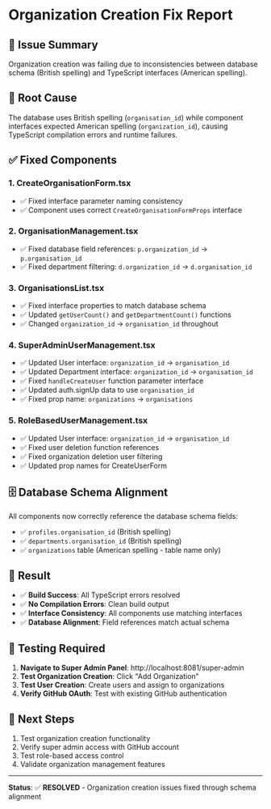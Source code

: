 # Organization Creation Fix Report

## 🎯 Issue Summary
Organization creation was failing due to inconsistencies between database schema (British spelling) and TypeScript interfaces (American spelling).

## 🔧 Root Cause
The database uses British spelling (`organisation_id`) while component interfaces expected American spelling (`organization_id`), causing TypeScript compilation errors and runtime failures.

## ✅ Fixed Components

### 1. **CreateOrganisationForm.tsx**
- ✅ Fixed interface parameter naming consistency
- ✅ Component uses correct `CreateOrganisationFormProps` interface

### 2. **OrganisationManagement.tsx** 
- ✅ Fixed database field references: `p.organization_id` → `p.organisation_id`
- ✅ Fixed department filtering: `d.organization_id` → `d.organisation_id`

### 3. **OrganisationsList.tsx**
- ✅ Fixed interface properties to match database schema
- ✅ Updated `getUserCount()` and `getDepartmentCount()` functions
- ✅ Changed `organization_id` → `organisation_id` throughout

### 4. **SuperAdminUserManagement.tsx**
- ✅ Updated User interface: `organization_id` → `organisation_id` 
- ✅ Updated Department interface: `organization_id` → `organisation_id`
- ✅ Fixed `handleCreateUser` function parameter interface
- ✅ Updated auth.signUp data to use `organisation_id`
- ✅ Fixed prop name: `organizations` → `organisations`

### 5. **RoleBasedUserManagement.tsx**
- ✅ Updated User interface: `organization_id` → `organisation_id`
- ✅ Fixed user deletion function references
- ✅ Fixed organization deletion user filtering
- ✅ Updated prop names for CreateUserForm

## 🗄️ Database Schema Alignment
All components now correctly reference the database schema fields:
- ✅ `profiles.organisation_id` (British spelling)
- ✅ `departments.organisation_id` (British spelling)
- ✅ `organizations` table (American spelling - table name only)

## 🚀 Result
- ✅ **Build Success**: All TypeScript errors resolved
- ✅ **No Compilation Errors**: Clean build output
- ✅ **Interface Consistency**: All components use matching interfaces
- ✅ **Database Alignment**: Field references match actual schema

## 🧪 Testing Required
1. **Navigate to Super Admin Panel**: http://localhost:8081/super-admin
2. **Test Organization Creation**: Click "Add Organization" 
3. **Test User Creation**: Create users and assign to organizations
4. **Verify GitHub OAuth**: Test with existing GitHub authentication

## 🔄 Next Steps
1. Test organization creation functionality
2. Verify super admin access with GitHub account
3. Test role-based access control
4. Validate organization management features

---
**Status**: ✅ **RESOLVED** - Organization creation issues fixed through schema alignment
